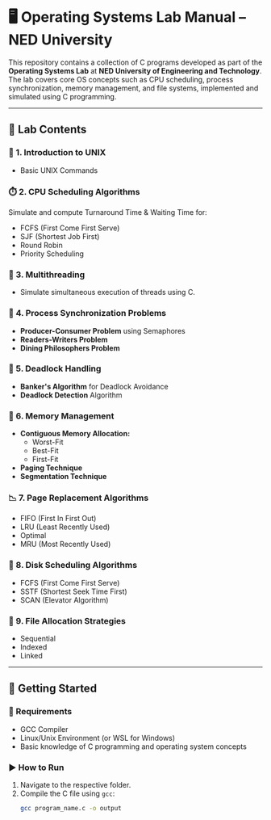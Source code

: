 # 🖥️ Operating Systems Lab Manual – NED University

This repository contains a collection of C programs developed as part of the **Operating Systems Lab** at **NED University of Engineering and Technology**. The lab covers core OS concepts such as CPU scheduling, process synchronization, memory management, and file systems, implemented and simulated using C programming.

---

## 📂 Lab Contents

### 🔧 1. Introduction to UNIX
- Basic UNIX Commands

### ⏱️ 2. CPU Scheduling Algorithms
Simulate and compute Turnaround Time & Waiting Time for:
- FCFS (First Come First Serve)
- SJF (Shortest Job First)
- Round Robin
- Priority Scheduling

### 🧵 3. Multithreading
- Simulate simultaneous execution of threads using C.

### 🔐 4. Process Synchronization Problems
- **Producer-Consumer Problem** using Semaphores
- **Readers-Writers Problem**
- **Dining Philosophers Problem**

### 🧠 5. Deadlock Handling
- **Banker's Algorithm** for Deadlock Avoidance
- **Deadlock Detection** Algorithm

### 💾 6. Memory Management
- **Contiguous Memory Allocation:**
  - Worst-Fit
  - Best-Fit
  - First-Fit
- **Paging Technique**
- **Segmentation Technique**

### 📉 7. Page Replacement Algorithms
- FIFO (First In First Out)
- LRU (Least Recently Used)
- Optimal
- MRU (Most Recently Used)

### 💽 8. Disk Scheduling Algorithms
- FCFS (First Come First Serve)
- SSTF (Shortest Seek Time First)
- SCAN (Elevator Algorithm)

### 📁 9. File Allocation Strategies
- Sequential
- Indexed
- Linked

---

## 🚀 Getting Started

### 🔧 Requirements
- GCC Compiler
- Linux/Unix Environment (or WSL for Windows)
- Basic knowledge of C programming and operating system concepts

### ▶️ How to Run
1. Navigate to the respective folder.
2. Compile the C file using `gcc`:
   ```bash
   gcc program_name.c -o output
